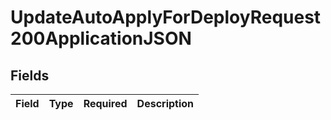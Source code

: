 # UpdateAutoApplyForDeployRequest200ApplicationJSON


## Fields

| Field       | Type        | Required    | Description |
| ----------- | ----------- | ----------- | ----------- |